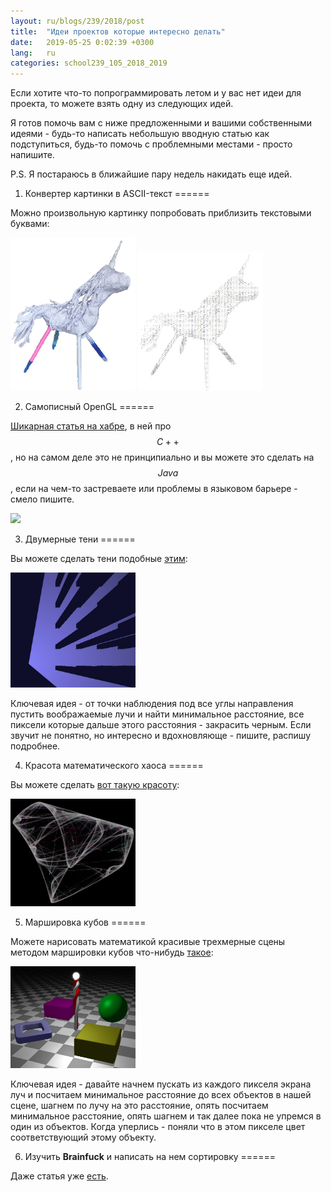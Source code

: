 ```yaml
---
layout: ru/blogs/239/2018/post
title:  "Идеи проектов которые интересно делать"
date:   2019-05-25 0:02:39 +0300
lang:   ru
categories: school239_105_2018_2019
---
```


Если хотите что-то попрограммировать летом и у вас нет идеи для проекта, то можете взять одну из следующих идей.

Я готов помочь вам с ниже предложенными и вашими собственными идеями - будь-то написать небольшую вводную статью как подступиться, будь-то помочь с проблемными местами - просто напишите.

P.S. Я постараюсь в ближайшие пару недель накидать еще идей.

1) Конвертер картинки в ASCII-текст
======

Можно произвольную картинку попробовать приблизить текстовыми буквами:

<img src="/static/2019/05/unicorn.jpg" width="200"/> <img src="/static/2019/05/unicorn_ascii.jpg" width="200"/>

2) Самописный OpenGL
======

[Шикарная статья на хабре](https://habr.com/ru/post/248153/), в ней про $$C++$$, но на самом деле это не принципиально и вы можете это сделать на $$Java$$, если на чем-то застреваете или проблемы в языковом барьере - смело пишите.

<img src="https://hsto.org/getpro/habr/post_images/d1b/019/154/d1b019154c65deedcc6e6f66f33951de.png" width="200"/>

3) Двумерные тени
======

Вы можете сделать тени подобные [этим](/old/webgl/demos/multiple_shadows.html):

<img src="/static/2019/05/shadows.jpg" width="200"/>

Ключевая идея - от точки наблюдения под все углы направления пустить воображаемые лучи и найти минимальное расстояние, все пиксели которые дальше этого расстояния - закрасить черным. Если звучит не понятно, но интересно и вдохновляюще - пишите, распишу подробнее.

4) Красота математического хаоса
======

Вы можете сделать [вот такую красоту](https://www.youtube.com/watch?v=fDSIRXmnVvk):

<img src="/static/2019/05/chaos.jpg" width="200"/>

5) Маршировка кубов
======

Можете нарисовать математикой красивые трехмерные сцены методом маршировки кубов что-нибудь [такое](http://polarnick.com/old/webgl/demos/raymarching/primitives.html):

<img src="/static/2019/05/cubes_marching.jpg" width="200"/>

Ключевая идея - давайте начнем пускать из каждого пикселя экрана луч и посчитаем минимальное расстояние до всех объектов в нашей сцене, шагнем по лучу на это расстояние, опять посчитаем минимальное расстояние, опять шагнем и так далее пока не упремся в один из объектов. Когда уперлись - поняли что в этом пикселе цвет соответствующий этому объекту.

6) Изучить **Brainfuck** и написать на нем сортировку
======

Даже статья уже [есть](http://polarnick.com/lessons/239/lesson/school/brainfuck/2017/03/14/Brainfuck.html). 
